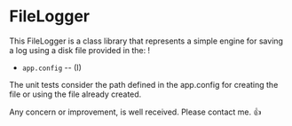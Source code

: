 # FileLogger

This FileLogger is a class library that represents a simple engine for saving a log using a disk file provided in the:
!

* `app.config` -- (I)

The unit tests consider the path defined in the app.config for creating the file or using the file already created.

Any concern or improvement, is well received. 
Please contact me.   :+1:

